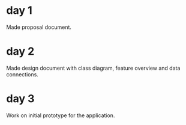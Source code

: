 # day 1  
Made proposal document.  

# day 2  
Made design document with class diagram, feature overview and data connections.  

# day 3  
Work on initial prototype for the application.
